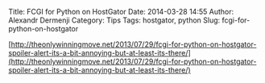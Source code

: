 Title: FCGI for Python on HostGator 
Date: 2014-03-28 14:55
Author: Alexandr Dermenji
Category: Tips
Tags: hostgator, python
Slug: fcgi-for-python-on-hostgator

[http://theonlywinningmove.net/2013/07/29/fcgi-for-python-on-hostgator-spoiler-alert-its-a-bit-annoying-but-at-least-its-there/](http://theonlywinningmove.net/2013/07/29/fcgi-for-python-on-hostgator-spoiler-alert-its-a-bit-annoying-but-at-least-its-there/)
